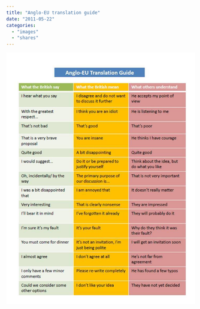 ```yaml
---
title: "Anglo-EU translation guide"
date: "2011-05-22"
categories: 
  - "images"
  - "shares"
---
```


![](images/tumblr_llck5u41qI1qz4vrlo1_1280.jpg)
